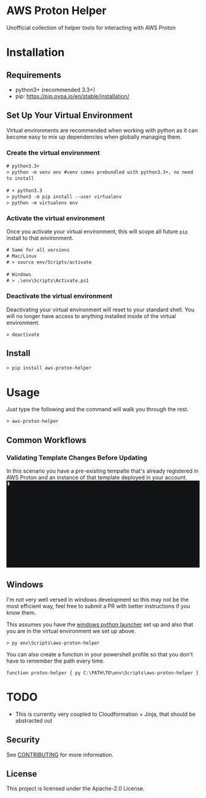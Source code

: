 # AWS Proton Helper
Unofficial collection of helper tools for interacting with AWS Proton

# Installation
## Requirements
* python3+ (recommended 3.3+)
* pip: https://pip.pypa.io/en/stable/installation/

## Set Up Your Virtual Environment
Virtual environments are recommended when working with python as it can become easy to mix up dependencies when globally managing them.

### Create the virtual environment
```
# python3.3+
> python -m venv env #venv comes prebundled with python3.3+, no need to install

# < python3.3
> python3 -m pip install --user virtualenv
> python -m virtualenv env
```

### Activate the virtual environment
Once you activate your virtual environment, this will scope all future `pip` install to that environment. 

```
# Same for all versions
# Mac/Linux
# > source env/Scripts/activate

# Windows
# > .\env\Scripts\Activate.ps1
```

### Deactivate the virtual environment
Deactivating your virtual environment will reset to your standard shell. You will no longer have access to anything installed inside of the virtual environment.

```
> deactivate
```

## Install
```
> pip install aws-proton-helper
```

# Usage
Just type the following and the command will walk you through the rest.
```
> aws-proton-helper
```

## Common Workflows
### Validating Template Changes Before Updating
In this scenario you have a pre-existing tempalte that's already registered in AWS Proton and an instance of that template deployed in your account.
![demo](assets/record.gif)

## Windows
I'm not very well versed in windows development so this may not be the most efficient way, feel free to submit a PR with better instructions if you know them.

This assumes you have the [windows python launcher](https://docs.python.org/3/using/windows.html) set up and also that you are in the virtual environment we set up above.

```
> py env\Scripts\aws-proton-helper
```

You can also create a function in your powershell profile so that you don't have to remember the path every time.

```
function proton-helper { py C:\PATH\TO\env\Scripts\aws-proton-helper }
```

# TODO
* This is currently very coupled to Cloudformation + Jinja, that should be abstracted out

## Security

See [CONTRIBUTING](CONTRIBUTING.md#security-issue-notifications) for more information.

## License

This project is licensed under the Apache-2.0 License.